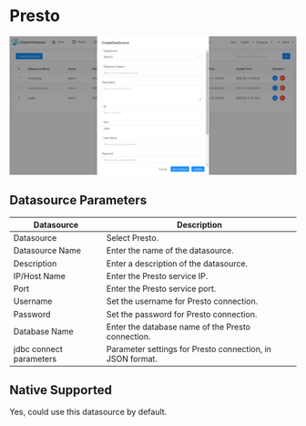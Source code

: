 # Presto

![Presto Datasource](../../../../img/new_ui/dev/datasource/presto.png)

## Datasource Parameters

|     **Datasource**      |                      **Description**                      |
|-------------------------|-----------------------------------------------------------|
| Datasource              | Select Presto.                                            |
| Datasource Name         | Enter the name of the datasource.                         |
| Description             | Enter a description of the datasource.                    |
| IP/Host Name            | Enter the Presto service IP.                              |
| Port                    | Enter the Presto service port.                            |
| Username                | Set the username for Presto connection.                   |
| Password                | Set the password for Presto connection.                   |
| Database Name           | Enter the database name of the Presto connection.         |
| jdbc connect parameters | Parameter settings for Presto connection, in JSON format. |

## Native Supported

Yes, could use this datasource by default.
